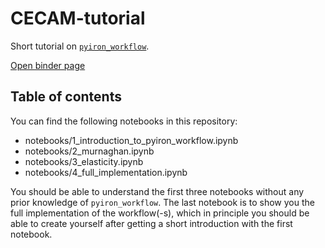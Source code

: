 # CECAM-tutorial

Short tutorial on [`pyiron_workflow`](https://github.com/pyiron/pyiron_workflow).

[Open binder page](https://notebooks.mpcdf.mpg.de/binder/v2/gl/pyiron%2Fcecam-tutorial/HEAD)

## Table of contents

You can find the following notebooks in this repository:

- notebooks/1_introduction_to_pyiron_workflow.ipynb
- notebooks/2_murnaghan.ipynb
- notebooks/3_elasticity.ipynb
- notebooks/4_full_implementation.ipynb

You should be able to understand the first three notebooks without any prior knowledge of `pyiron_workflow`. The last notebook is to show you the full implementation of the workflow(-s), which in principle you should be able to create yourself after getting a short introduction with the first notebook.
